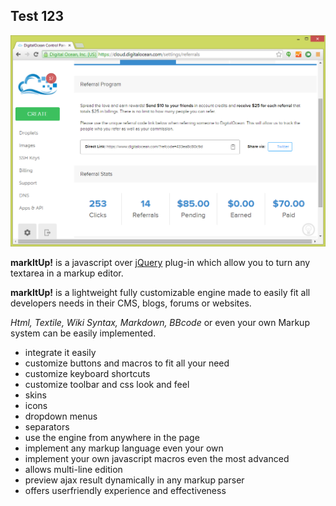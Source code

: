 Test 123
--------

![Alt text](images/test.png)

**markItUp!** is a javascript over [jQuery](http://www.jquery.com "jQuery Website") plug-in which allow you to turn any textarea in a markup editor.

**markItUp!** is a lightweight fully customizable engine made to easily fit all developers needs in their CMS, blogs, forums or websites.

_Html, Textile, Wiki Syntax, Markdown, BBcode_ or even your own Markup system can be easily implemented.

- integrate it easily
- customize buttons and macros to fit all your need
- customize keyboard shortcuts
- customize toolbar and css look and feel
 - skins
 - icons
 - dropdown menus
 - separators
- use the engine from anywhere in the page
- implement any markup language even your own
- implement your own javascript macros even the most advanced
- allows multi-line edition
- preview ajax result dynamically in any markup parser
- offers userfriendly experience and effectiveness
